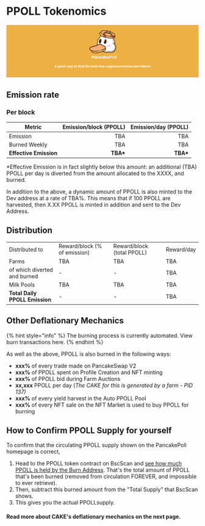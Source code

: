 # PPOLL Tokenomics

![](../../.gitbook/assets/NEWBAN.jpg)

## **Emission rate** <a href="emission-rate" id="emission-rate"></a>

### **Per block**

| **Metric**             | **Emission/block (PPOLL)** | **Emission/day (PPOLL)** |
| ---------------------- | -------------------------: | -----------------------: |
| Emission               |                        TBA |                      TBA |
| Burned Weekly          |                        TBA |                      TBA |
| **Effective Emission** |                  **TBA\*** |                **TBA\*** |

\*Effective Emission is in fact slightly below this amount: an additional (TBA) PPOLL per day is diverted from the amount allocated to the XXXX, and burned.

In addition to the above, a dynamic amount of PPOLL is also minted to the Dev address at a rate of TBA%. This means that if 100 PPOLL are harvested, then X.XX PPOLL is minted in addition and sent to the Dev Address.

## Distribution

|                                |                              |                            |            |
| ------------------------------ | ---------------------------- | -------------------------- | ---------- |
| Distributed to                 | Reward/block (% of emission) | Reward/block (total PPOLL) | Reward/day |
| Farms                          | TBA                          | TBA                        | TBA        |
| of which diverted and burned   | -                            | -                          | TBA        |
| Milk Pools                     | TBA                          | TBA                        | TBA        |
| **Total Daily PPOLL Emission** | -                            | -                          | TBA        |

## **Other Deflationary Mechanics** <a href="other-deflationary-mechanics" id="other-deflationary-mechanics"></a>

{% hint style="info" %}
The burning process is currently automated. View burn transactions here.
{% endhint %}

As well as the above, PPOLL is also burned in the following ways:

* **xxx%** of every trade made on PancakeSwap V2
* **xxx%** of PPOLL spent on Profile Creation and NFT minting
* **xxx%** of PPOLL bid during Farm Auctions
* **xx,xxx** PPOLL per day (_The CAKE for this is generated by a farm - PID 137)_
* **xxx%** of every yield harvest in the Auto PPOLL Pool
* **xxx%** of every NFT sale on the NFT Market is used to buy PPOLL for burning

## How to Confirm PPOLL Supply for yourself

To confirm that the circulating PPOLL supply shown on the PancakePoll homepage is correct,&#x20;

1. Head to the PPOLL token contract on BscScan and [see how much PPOLL is held by the Burn Address](https://bscscan.com/token/#balances). That's the total amount of PPOLL that's been burned (removed from circulation FOREVER, and impossible to ever retrieve).
2. Then, subtract this burned amount from the "Total Supply" that BscScan shows.
3. This gives you the actual PPOLLsupply.



#### **Read more about CAKE's deflationary mechanics on the next page.** <a href="read-more-about-cakes-deflationary-mechanics-on-the-next-page" id="read-more-about-cakes-deflationary-mechanics-on-the-next-page"></a>
